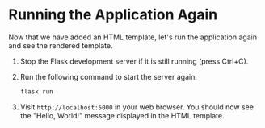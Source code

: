 # Running the Application Again

Now that we have added an HTML template, let's run the application again and see the rendered template.

1. Stop the Flask development server if it is still running (press Ctrl+C).

2. Run the following command to start the server again:

   ```bash
   flask run
   ```

3. Visit `http://localhost:5000` in your web browser. You should now see the "Hello, World!" message displayed in the HTML template.


